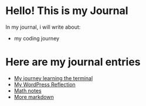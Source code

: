# Hello! This is my Journal 

In my journal, i will write about:

* my coding journey

# Here are my journal entries

- [My journey learning the terminal](terminal.md)
- [My WordPress Reflection](wordpress.md) 
- [Math notes](entries/math_notes.md)
- [More markdown](entries/more_markdown.md)
 
